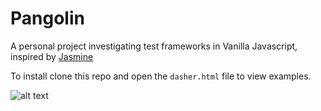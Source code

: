 # Pangolin

A personal project investigating test frameworks in Vanilla Javascript, inspired by [Jasmine](https://github.com/jasmine/jasmine)

To install clone this repo and open the `dasher.html` file to view examples.

![alt text](http://i.imgur.com/9xCHzzW.jpg)
